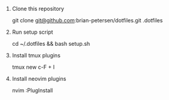 1. Clone this repository

    git clone git@github.com:brian-petersen/dotfiles.git .dotfiles

2. Run setup script

    cd ~/.dotfiles && bash setup.sh

3. Install tmux plugins

    tmux new
    c-F + I

4. Install neovim plugins

    nvim
    :PlugInstall
